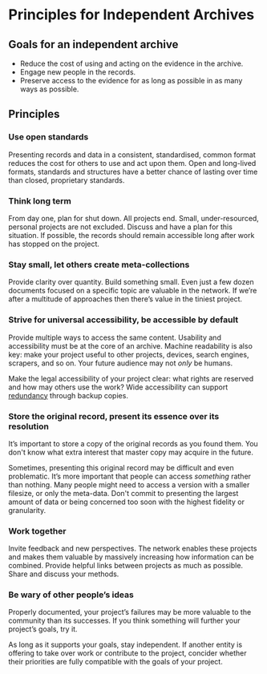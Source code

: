 # Principles for Independent Archives


## Goals for an independent archive

* Reduce the cost of using and acting on the evidence in the archive.
* Engage new people in the records.
* Preserve access to the evidence for as long as possible in as many ways as possible.


## Principles

###  Use open standards

Presenting records and data in a consistent, standardised, common format reduces the cost for others to use and act upon them. Open and long-lived formats, standards and structures have a better chance of lasting over time than closed, proprietary standards.


### Think long term

From day one, plan for shut down. All projects end. Small, under-resourced, personal projects are not excluded. Discuss and have a plan for this situation. If possible, the records should remain accessible long after work has stopped on the project.


### Stay small, let others create meta-collections

Provide clarity over quantity. Build something small. Even just a few dozen documents focused on a specific topic are valuable in the network. If we’re after a multitude of approaches then there’s value in the tiniest project.


### Strive for universal accessibility, be accessible by default

Provide multiple ways to access the same content. Usability and accessibility must be at the core of an archive. Machine readability is also key: make your project useful to other projects, devices, search engines, scrapers, and so on. Your future audience may not *only* be humans.

Make the legal accessibility of your project clear: what rights are reserved and how may others use the work? Wide accessibility can support [redundancy](http://en.wikipedia.org/wiki/Digital_preservation#Replication 'Wikipedia entry for Digital Preservation, section Strategies, Replication') through backup copies.


### Store the original record, present its essence over its resolution

It’s important to store a copy of the original records as you found them. You don't know what extra interest that master copy may acquire in the future.

Sometimes, presenting this original record may be difficult and even problematic. It’s more important that people can access *something* rather than nothing. Many people might need to access a version with a smaller filesize, or only the meta-data. Don't commit to presenting the largest amount of data or being concerned too soon with the highest fidelity or granularity.


### Work together

Invite feedback and new perspectives. The network enables these projects and makes them valuable by massively increasing how information can be combined. Provide helpful links between projects as much as possible. Share and discuss your methods.


### Be wary of other people’s ideas

Properly documented, your project’s failures may be more valuable to the community than its successes. If you think something will further your project’s goals, try it.

As long as it supports your goals, stay independent. If another entity is offering to take over work or contribute to the project, concider whether their priorities are fully compatible with the goals of your project.
